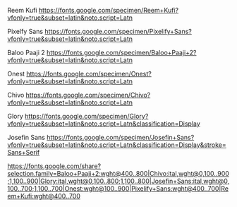 
Reem Kufi
https://fonts.google.com/specimen/Reem+Kufi?vfonly=true&subset=latin&noto.script=Latn

Pixelfy Sans
https://fonts.google.com/specimen/Pixelify+Sans?vfonly=true&subset=latin&noto.script=Latn

Baloo Paaji 2
https://fonts.google.com/specimen/Baloo+Paaji+2?vfonly=true&subset=latin&noto.script=Latn

Onest
https://fonts.google.com/specimen/Onest?vfonly=true&subset=latin&noto.script=Latn

Chivo
https://fonts.google.com/specimen/Chivo?vfonly=true&subset=latin&noto.script=Latn

Glory
https://fonts.google.com/specimen/Glory?vfonly=true&subset=latin&noto.script=Latn&classification=Display

Josefin Sans
https://fonts.google.com/specimen/Josefin+Sans?vfonly=true&subset=latin&noto.script=Latn&classification=Display&stroke=Sans+Serif

https://fonts.google.com/share?selection.family=Baloo+Paaji+2:wght@400..800|Chivo:ital,wght@0,100..900;1,100..900|Glory:ital,wght@0,100..800;1,100..800|Josefin+Sans:ital,wght@0,100..700;1,100..700|Onest:wght@100..900|Pixelify+Sans:wght@400..700|Reem+Kufi:wght@400..700
